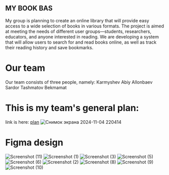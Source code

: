 ## MY BOOK BAS
My group is planning to create an online library that will provide easy access to a wide selection of books in various formats. The project is aimed at meeting the needs of different user groups—students, researchers, educators, and anyone interested in reading. We are developing a system that will allow users to search for and read books online, as well as track their reading history and save bookmarks.

# Our team
Our team consists of three people, namely:
Karmyshev Abiy
Allonbaev Sardor
Tashmatov Bekmamat

# This is my team's general plan:
link is here: [plan](https://www.figma.com/board/nff6u4ZaHH78uIwsFE6C8H/Untitled?node-id=0-1&t=GpElfvKa6EFPdJJy-1)
![Снимок экрана 2024-11-04 220414](https://github.com/user-attachments/assets/b06d0bab-9cbb-4ba1-98f1-4ffe63e1d0cb)

# Figma design
![Screenshot (11)](https://github.com/user-attachments/assets/94975437-6b4f-4450-a156-ed97a84719f4)
![Screenshot (1)](https://github.com/user-attachments/assets/f1fc4aa9-15bb-47be-ada8-144cdfd7bf49)
![Screenshot (3)](https://github.com/user-attachments/assets/5271d2cc-4b73-4c15-90fd-653440d0776d)
![Screenshot (5)](https://github.com/user-attachments/assets/f5b73ed7-d09c-488c-8bd5-f1758ce24de1)
![Screenshot (6)](https://github.com/user-attachments/assets/baf46d5a-7386-4a7f-acf1-131842f6d2fd)
![Screenshot (2)](https://github.com/user-attachments/assets/9d98fb8f-6471-441e-9a61-f4816741283d)
![Screenshot (8)](https://github.com/user-attachments/assets/4a5e2a6b-6c42-443d-b95f-d2713f0109b9)
![Screenshot (9)](https://github.com/user-attachments/assets/b2e066f7-81c1-44dc-9d44-07a13c4c0684)
![Screenshot (10)](https://github.com/user-attachments/assets/be9ca203-9fe5-43ef-a20a-1a880b39ef54)


